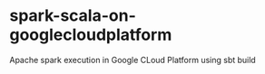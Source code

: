 # spark-scala-on-googlecloudplatform
Apache spark execution in Google CLoud Platform using sbt build

